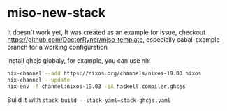 # miso-new-stack

It doesn't work yet, It was created as an example for issue, checkout https://github.com/DoctorRyner/miso-template, especially cabal-example branch for a working configuration

install ghcjs globaly, for example, you can use nix

```bash
nix-channel --add https://nixos.org/channels/nixos-19.03 nixos
nix-channel --update
nix-env -f channel:nixos-19.03 -iA haskell.compiler.ghcjs
```

Build it with `stack build --stack-yaml=stack-ghcjs.yaml`
